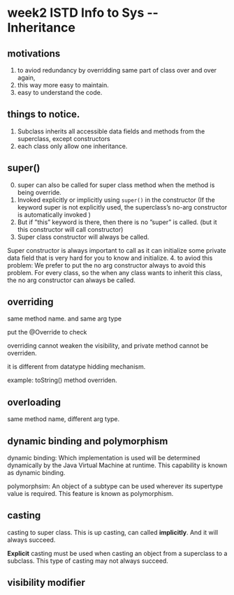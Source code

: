 # week2 ISTD Info to Sys -- Inheritance

## motivations
1. to aviod redundancy by overridding same part of class over and over again,
2. this way more easy to maintain.
3. easy to understand the code.

## things to notice.
1. Subclass inherits all accessible data fields and methods from the superclass, except constructors
2. each class only allow one inheritance.

## super()
0. super can also be called for super class method when the method is being override.
1. Invoked explicitly or implicitly using ```super()``` in the constructor (If the keyword super is not explicitly used, the superclass’s no-arg constructor is automatically invoked
)
2. But if ”this” keyword is there, then there is no ”super” is called. (but it this constructor will call constructor)
3. Super class constructor will always be called.

Super constructor is always important to call as it can initialize some private data field that is very hard for you to know and initialize.
4. to aviod this problem: We prefer to put the no arg constructor always to avoid this problem. For every class, so the when any class wants to inherit this class, the no arg constructor can always be called.

## overriding
same method name. and same arg type

put the @Override to check

overriding cannot weaken the visibility, and private method cannot be overriden.

it is different from datatype hidding mechanism.

example: toString() method overriden.



## overloading 
same method name, different arg type.
 

## dynamic binding and polymorphism
dynamic binding: Which implementation is used will be determined dynamically by the Java Virtual Machine at runtime. This capability is known as dynamic binding. 

polymorphsim: An object of a subtype can be used wherever its supertype value is required. This feature is known as polymorphism.

## casting
casting to super class. This is up casting, can called **implicitly**.
And it will always succeed.

**Explicit** casting must be used when casting an object from a superclass to a subclass.  This type of casting may not always succeed.

## visibility modifier
